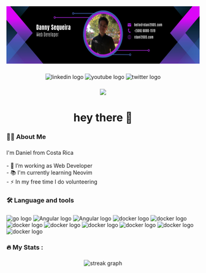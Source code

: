 
<div align="center">
  <img 
      height="150"       
      src="./banner.jpeg"
  />
</div>

###

<div align="center">
  <img src="https://img.shields.io/static/v1?message=LinkedIn&logo=linkedin&label=&color=0077B5&logoColor=white&labelColor=&style=for-the-badge" height="25" alt="linkedin logo"  />
  <img src="https://img.shields.io/static/v1?message=Youtube&logo=youtube&label=&color=FF0000&logoColor=white&labelColor=&style=for-the-badge" height="25" alt="youtube logo"  />
  <img src="https://img.shields.io/static/v1?message=Twitter&logo=twitter&label=&color=1DA1F2&logoColor=white&labelColor=&style=for-the-badge" height="25" alt="twitter logo"  />
</div>

###

<div align="center">
  <img src="https://visitor-badge.laobi.icu/badge?page_id=rdani2005&"  />
</div>

###

<h1 align="center">hey there 👋</h1>

###

<h3 align="left">👩‍💻  About Me</h3>

###

<p align="left">I'm Daniel from Costa Rica<br><br>- 🔭 I’m working as Web Developer<br>- 📚 I'm currently learning Neovim<br>- ⚡ In my free time I do volunteering</p>

###

<h3 align="left">🛠 Language and tools</h3>

###

<div align="left">
  <img src="https://cdn.jsdelivr.net/gh/devicons/devicon/icons/go/go-original-wordmark.svg" height="40" alt="go logo"  />
  <img src="https://cdn.jsdelivr.net/gh/devicons/devicon@latest/icons/angularjs/angularjs-original.svg"  height="40" alt="Angular logo" />
  <img src="https://cdn.jsdelivr.net/gh/devicons/devicon@latest/icons/react/react-original.svg" height="40" alt="Angular logo"/>
  <img src="https://cdn.jsdelivr.net/gh/devicons/devicon/icons/docker/docker-plain-wordmark.svg" height="40" alt="docker logo"  />
  <img src="https://cdn.jsdelivr.net/gh/devicons/devicon@latest/icons/nextjs/nextjs-original.svg" height="40" alt="docker logo" />
  <img src="https://cdn.jsdelivr.net/gh/devicons/devicon@latest/icons/spring/spring-original.svg" height="40" alt="docker logo" />
  <img src="https://cdn.jsdelivr.net/gh/devicons/devicon@latest/icons/amazonwebservices/amazonwebservices-original-wordmark.svg"  height="40" alt="docker logo"  />
  <img src="https://cdn.jsdelivr.net/gh/devicons/devicon@latest/icons/vercel/vercel-original-wordmark.svg"  height="40" alt="docker logo" />
  <img src="https://cdn.jsdelivr.net/gh/devicons/devicon@latest/icons/dotnetcore/dotnetcore-original.svg"  height="40" alt="docker logo" />
  <img src="https://cdn.jsdelivr.net/gh/devicons/devicon@latest/icons/postgresql/postgresql-original-wordmark.svg" height="40" alt="docker logo" />
 <img src="https://cdn.jsdelivr.net/gh/devicons/devicon@latest/icons/archlinux/archlinux-original.svg" height="40" alt="docker logo"/>         
</div>

###

<h3 align="left">🔥   My Stats :</h3>

###

<div align="center">
  <img src="https://streak-stats.demolab.com?user=rdani2005&locale=en&mode=daily&theme=dark&hide_border=false&border_radius=5&order=3" height="220" alt="streak graph"  />
</div>

###
